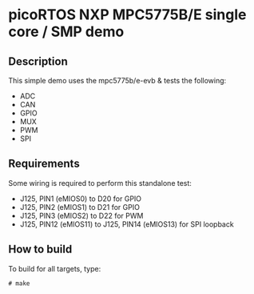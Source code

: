 # picoRTOS NXP MPC5775B/E single core / SMP demo

## Description

This simple demo uses the mpc5775b/e-evb & tests the following:

  - ADC
  - CAN
  - GPIO
  - MUX
  - PWM
  - SPI

## Requirements

Some wiring is required to perform this standalone test:

  - J125, PIN1 (eMIOS0) to D20 for GPIO
  - J125, PIN2 (eMIOS1) to D21 for GPIO
  - J125, PIN3 (eMIOS2) to D22 for PWM
  - J125, PIN12 (eMIOS11) to J125, PIN14 (eMIOS13) for SPI loopback

## How to build

To build for all targets, type:

    # make
